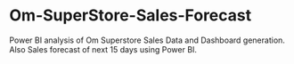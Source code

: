 # Om-SuperStore-Sales-Forecast
Power BI analysis of Om Superstore Sales Data and Dashboard generation. Also Sales forecast of next 15 days using Power BI.
